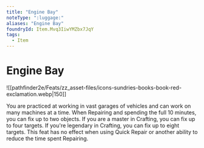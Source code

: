 ```yaml
---
title: "Engine Bay"
noteType: ":luggage:"
aliases: "Engine Bay"
foundryId: Item.Mvq3IiwYMZbx7JqY
tags:
  - Item
---
```


# Engine Bay
![[pathfinder2e/Feats/zz_asset-files/icons-sundries-books-book-red-exclamation.webp|150]]

You are practiced at working in vast garages of vehicles and can work on many machines at a time. When Repairing and spending the full 10 minutes, you can fix up to two objects. If you are a master in Crafting, you can fix up to four targets. If you're legendary in Crafting, you can fix up to eight targets. This feat has no effect when using Quick Repair or another ability to reduce the time spent Repairing.

